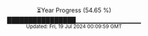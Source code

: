 <p align="center">
⏳Year Progress (54.65 %)<br>
████████████████▁▁▁▁▁▁▁▁▁▁▁▁▁▁ <br>
<sub>Updated: Fri, 19 Jul 2024 00:09:59 GMT</sub>
</p>

